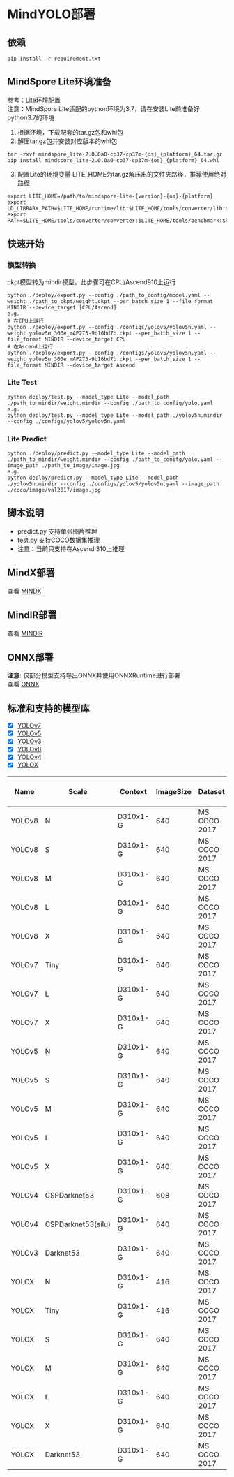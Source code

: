 # MindYOLO部署

## 依赖
   ```shell
   pip install -r requirement.txt
   ```

## MindSpore Lite环境准备
   参考：[Lite环境配置](https://mindspore.cn/lite) <br>
   注意：MindSpore Lite适配的python环境为3.7，请在安装Lite前准备好python3.7的环境 <br>
   1. 根据环境，下载配套的tar.gz包和whl包
   2. 解压tar.gz包并安装对应版本的whl包
   ```shell
   tar -zxvf mindspore_lite-2.0.0a0-cp37-cp37m-{os}_{platform}_64.tar.gz
   pip install mindspore_lite-2.0.0a0-cp37-cp37m-{os}_{platform}_64.whl
   ```
   3. 配置Lite的环境变量
   LITE_HOME为tar.gz解压出的文件夹路径，推荐使用绝对路径
   ```shell
   export LITE_HOME=/path/to/mindspore-lite-{version}-{os}-{platform}
   export LD_LIBRARY_PATH=$LITE_HOME/runtime/lib:$LITE_HOME/tools/converter/lib:$LD_LIBRARY_PATH
   export PATH=$LITE_HOME/tools/converter/converter:$LITE_HOME/tools/benchmark:$PATH
   ```

## 快速开始

### 模型转换
   ckpt模型转为mindir模型，此步骤可在CPU/Ascend910上运行
   ```shell
   python ./deploy/export.py --config ./path_to_config/model.yaml --weight ./path_to_ckpt/weight.ckpt --per_batch_size 1 --file_format MINDIR --device_target [CPU/Ascend]
   e.g.
   # 在CPU上运行
   python ./deploy/export.py --config ./configs/yolov5/yolov5n.yaml --weight yolov5n_300e_mAP273-9b16bd7b.ckpt --per_batch_size 1 --file_format MINDIR --device_target CPU
   # 在Ascend上运行
   python ./deploy/export.py --config ./configs/yolov5/yolov5n.yaml --weight yolov5n_300e_mAP273-9b16bd7b.ckpt --per_batch_size 1 --file_format MINDIR --device_target Ascend
   ```

### Lite Test
   ```shell
   python deploy/test.py --model_type Lite --model_path ./path_to_mindir/weight.mindir --config ./path_to_config/yolo.yaml
   e.g.
   python deploy/test.py --model_type Lite --model_path ./yolov5n.mindir --config ./configs/yolov5/yolov5n.yaml
   ```

### Lite Predict
   ```shell
   python ./deploy/predict.py --model_type Lite --model_path ./path_to_mindir/weight.mindir --config ./path_to_conifg/yolo.yaml --image_path ./path_to_image/image.jpg
   e.g.
   python deploy/predict.py --model_type Lite --model_path ./yolov5n.mindir --config ./configs/yolov5/yolov5n.yaml --image_path ./coco/image/val2017/image.jpg
   ```

## 脚本说明
   - predict.py 支持单张图片推理
   - test.py 支持COCO数据集推理
   - 注意：当前只支持在Ascend 310上推理

## MindX部署

查看 [MINDX](MINDX.md)

## MindIR部署

查看 [MINDIR](MINDIR.md)

## ONNX部署
**注意:** 仅部分模型支持导出ONNX并使用ONNXRuntime进行部署  
查看 [ONNX](ONNX.md)


## 标准和支持的模型库

- [x] [YOLOv7](configs/yolov7)
- [x] [YOLOv5](configs/yolov5)
- [x] [YOLOv3](configs/yolov3)
- [x] [YOLOv8](configs/yolov6)
- [x] [YOLOv4](configs/yolov6)
- [x] [YOLOX](configs/yolox)

| Name   | Scale              | Context  | ImageSize | Dataset      | Box mAP (%) | Params | FLOPs  | Recipe                                                                                        | Download                                                                                                     |
|--------|--------------------|----------|-----------|--------------|-------------|--------|--------|-----------------------------------------------------------------------------------------------|--------------------------------------------------------------------------------------------------------------|
| YOLOv8 | N                  | D310x1-G | 640       | MS COCO 2017 | 37.2        | 3.2M   | 8.7G   | [yaml](https://github.com/mindspore-lab/mindyolo/blob/master/configs/yolov8/yolov8n.yaml)     | [ckpt](https://download.mindspore.cn/toolkits/mindyolo/yolov8/yolov8-n_500e_mAP372-cc07f5bd.ckpt) <br> [mindir](https://download.mindspore.cn/toolkits/mindyolo/yolov8/yolov8-n_500e_mAP372-cc07f5bd-36a7ffec.mindir) |
| YOLOv8 | S            | D310x1-G | 640       | MS COCO 2017 | 44.6        | 11.2M  | 28.6G  | [yaml](https://github.com/mindspore-lab/mindyolo/blob/master/configs/yolov8/yolov8s.yaml) | [ckpt](https://download.mindspore.cn/toolkits/mindyolo/yolov8/yolov8-s_500e_mAP446-3086f0c9.ckpt)  <br> [mindir](https://download.mindspore.cn/toolkits/mindyolo/yolov8/yolov8-s_500e_mAP446-3086f0c9-137e9384.mindir) |
| YOLOv8 | M            | D310x1-G | 640       | MS COCO 2017 | 50.5        | 25.9M  | 78.9G  | [yaml](https://github.com/mindspore-lab/mindyolo/blob/master/configs/yolov8/yolov8m.yaml) | [ckpt](https://download.mindspore.cn/toolkits/mindyolo/yolov8/yolov8-m_500e_mAP505-8ff7a728.ckpt)  <br> [mindir](https://download.mindspore.cn/toolkits/mindyolo/yolov8/yolov8-m_500e_mAP505-8ff7a728-e21c252b.mindir) |
| YOLOv8 | L            | D310x1-G | 640       | MS COCO 2017 | 52.8        | 43.7M  | 165.2G | [yaml](https://github.com/mindspore-lab/mindyolo/blob/master/configs/yolov8/yolov8l.yaml) | [ckpt](https://download.mindspore.cn/toolkits/mindyolo/yolov8/yolov8-l_500e_mAP528-6e96d6bb.ckpt) <br> [mindir](https://download.mindspore.cn/toolkits/mindyolo/yolov8/yolov8-l_500e_mAP528-6e96d6bb-55db59b4.mindir) |
| YOLOv8 | X            | D310x1-G | 640       | MS COCO 2017 | 53.7        | 68.2M  | 257.8G | [yaml](https://github.com/mindspore-lab/mindyolo/blob/master/configs/yolov8/yolov8x.yaml) | [ckpt](https://download.mindspore.cn/toolkits/mindyolo/yolov8/yolov8-x_500e_mAP537-b958e1c7.ckpt)   <br> [mindir](https://download.mindspore.cn/toolkits/mindyolo/yolov8/yolov8-x_500e_mAP537-b958e1c7-2a034e2c.mindir)     |
| YOLOv7 | Tiny               | D310x1-G | 640       | MS COCO 2017 | 37.5        | 6.2M   | 13.8G  | [yaml](https://github.com/mindspore-lab/mindyolo/blob/master/configs/yolov7/yolov7-tiny.yaml) | [ckpt](https://download.mindspore.cn/toolkits/mindyolo/yolov7/yolov7-tiny_300e_mAP375-d8972c94.ckpt) <br> [mindir](https://download.mindspore.cn/toolkits/mindyolo/yolov7/yolov7-tiny_300e_mAP375-d8972c94-c550e241.mindir)      |
| YOLOv7 | L                  | D310x1-G | 640       | MS COCO 2017 | 50.8        | 36.9M  | 104.7G | [yaml](https://github.com/mindspore-lab/mindyolo/blob/master/configs/yolov7/yolov7.yaml)      | [ckpt](https://download.mindspore.cn/toolkits/mindyolo/yolov7/yolov7_300e_mAP508-734ac919.ckpt) <br> [mindir](https://download.mindspore.cn/toolkits/mindyolo/yolov7/yolov7_300e_mAP508-734ac919-6d65d27c.mindir)           |
| YOLOv7 | X                  | D310x1-G | 640       | MS COCO 2017 | 52.4        | 71.3M  | 189.9G | [yaml](https://github.com/mindspore-lab/mindyolo/blob/master/configs/yolov7/yolov7-x.yaml)    | [ckpt](https://download.mindspore.cn/toolkits/mindyolo/yolov7/yolov7-x_300e_mAP524-e2f58741.ckpt) <br> [mindir](https://download.mindspore.cn/toolkits/mindyolo/yolov7/yolov7-x_300e_mAP524-e2f58741-583e624b.mindir)        |
| YOLOv5 | N                  | D310x1-G | 640       | MS COCO 2017 | 27.3        | 1.9M   | 4.5G   | [yaml](https://github.com/mindspore-lab/mindyolo/blob/master/configs/yolov5/yolov5n.yaml)     | [ckpt](https://download.mindspore.cn/toolkits/mindyolo/yolov5/yolov5n_300e_mAP273-9b16bd7b.ckpt) <br> [mindir](https://download.mindspore.cn/toolkits/mindyolo/yolov5/yolov5n_300e_mAP273-9b16bd7b-bd03027b.mindir)         |
| YOLOv5 | S                  | D310x1-G | 640       | MS COCO 2017 | 37.6        | 7.2M   | 16.5G  | [yaml](https://github.com/mindspore-lab/mindyolo/blob/master/configs/yolov5/yolov5s.yaml)     | [ckpt](https://download.mindspore.cn/toolkits/mindyolo/yolov5/yolov5s_300e_mAP376-860bcf3b.ckpt) <br> [mindir](https://download.mindspore.cn/toolkits/mindyolo/yolov5/yolov5s_300e_mAP376-860bcf3b-c105deb6.mindir)         |
| YOLOv5 | M                  | D310x1-G | 640       | MS COCO 2017 | 44.9        | 21.2M  | 49.0G  | [yaml](https://github.com/mindspore-lab/mindyolo/blob/master/configs/yolov5/yolov5m.yaml)     | [ckpt](https://download.mindspore.cn/toolkits/mindyolo/yolov5/yolov5m_300e_mAP449-e7bbf695.ckpt) <br> [mindir](https://download.mindspore.cn/toolkits/mindyolo/yolov5/yolov5m_300e_mAP449-e7bbf695-b1525c76.mindir)         |
| YOLOv5 | L                  | D310x1-G | 640       | MS COCO 2017 | 48.5        | 46.5M  | 109.1G | [yaml](https://github.com/mindspore-lab/mindyolo/blob/master/configs/yolov5/yolov5l.yaml)     | [ckpt](https://download.mindspore.cn/toolkits/mindyolo/yolov5/yolov5l_300e_mAP485-a28bce73.ckpt) <br> [mindir](https://download.mindspore.cn/toolkits/mindyolo/yolov5/yolov5l_300e_mAP485-a28bce73-d4e437c2.mindir)         |
| YOLOv5 | X                  | D310x1-G | 640       | MS COCO 2017 | 50.5        | 86.7M  | 205.7G | [yaml](https://github.com/mindspore-lab/mindyolo/blob/master/configs/yolov5/yolov5x.yaml)     | [ckpt](https://download.mindspore.cn/toolkits/mindyolo/yolov5/yolov5x_300e_mAP505-97d36ddc.ckpt) <br> [mindir](https://download.mindspore.cn/toolkits/mindyolo/yolov5/yolov5x_300e_mAP505-97d36ddc-cae885cf.mindir)         |
| YOLOv4 | CSPDarknet53 | D310x1-G | 608             | MS COCO 2017 | 45.4        | 27.6M  | 52G    | [yaml](https://github.com/mindspore-lab/mindyolo/blob/master/configs/yolov4/yolov4.yaml) | [ckpt](https://download.mindspore.cn/toolkits/mindyolo/yolov4/yolov4-cspdarknet53_320e_map454-50172f93.ckpt) <br> [mindir](https://download.mindspore.cn/toolkits/mindyolo/yolov4/yolov4-cspdarknet53_320e_map454-50172f93-cf2b8452.mindir) |
| YOLOv4 | CSPDarknet53(silu) | D310x1-G | 640       | MS COCO 2017 | 45.8        | 27.6M  | 52G    | [yaml](https://github.com/mindspore-lab/mindyolo/blob/master/configs/yolov4/yolov4-silu.yaml)      | [ckpt](https://download.mindspore.cn/toolkits/mindyolo/yolov4/yolov4-cspdarknet53_silu_320e_map458-bdfc3205.ckpt) <br> [mindir](https://download.mindspore.cn/toolkits/mindyolo/yolov4/yolov4-cspdarknet53_silu_320e_map458-bdfc3205-a0844d9f.mindir) |
| YOLOv3 | Darknet53          | D310x1-G | 640       | MS COCO 2017 | 45.5        | 61.9M  | 156.4G | [yaml](https://github.com/mindspore-lab/mindyolo/blob/master/configs/yolov3/yolov3.yaml)      | [ckpt](https://download.mindspore.cn/toolkits/mindyolo/yolov3/yolov3-darknet53_300e_mAP455-adfb27af.ckpt) <br> [mindir](https://download.mindspore.cn/toolkits/mindyolo/yolov3/yolov3-darknet53_300e_mAP455-adfb27af-335965fc.mindir)  |
| YOLOX  | N                  | D310x1-G | 416       | MS COCO 2017 | 24.1        | 0.9M   | 1.1G   | [yaml](https://github.com/mindspore-lab/mindyolo/blob/master/configs/yolox/yolox-nano.yaml)      | [ckpt](https://download.mindspore.cn/toolkits/mindyolo/yolox/yolox-n_300e_map241-ec9815e3.ckpt) <br> [mindir](https://download.mindspore.cn/toolkits/mindyolo/yolox/yolox-n_300e_map241-ec9815e3-13b3ac7f.mindir)              |
| YOLOX  | Tiny               | D310x1-G | 416       | MS COCO 2017 | 33.3        | 5.1M   | 6.5G   | [yaml](https://github.com/mindspore-lab/mindyolo/blob/master/configs/yolox/yolox-tiny.yaml)      | [ckpt](https://download.mindspore.cn/toolkits/mindyolo/yolox/yolox-tiny_300e_map333-e5ae3a2e.ckpt) <br> [mindir](https://download.mindspore.cn/toolkits/mindyolo/yolox/yolox-tiny_300e_map333-e5ae3a2e-ff08fe48.mindir)              |
| YOLOX  | S                  | D310x1-G | 640       | MS COCO 2017 | 40.7        | 9.0M   | 26.8G  | [yaml](https://github.com/mindspore-lab/mindyolo/blob/master/configs/yolox/yolox-s.yaml)         | [ckpt](https://download.mindspore.cn/toolkits/mindyolo/yolox/yolox-s_300e_map407-0983e07f.ckpt) <br> [mindir](https://download.mindspore.cn/toolkits/mindyolo/yolox/yolox-s_300e_map407-0983e07f-2f0f7762.mindir)                  |
| YOLOX  | M                  | D310x1-G | 640       | MS COCO 2017 | 46.7        | 25.3M  | 73.8G  | [yaml](https://github.com/mindspore-lab/mindyolo/blob/master/configs/yolox/yolox-m.yaml)         | [ckpt](https://download.mindspore.cn/toolkits/mindyolo/yolox/yolox-m_300e_map467-1db321ee.ckpt) <br> [mindir](https://download.mindspore.cn/toolkits/mindyolo/yolox/yolox-m_300e_map467-1db321ee-5a56d70e.mindir)                  |
| YOLOX  | L                  | D310x1-G | 640       | MS COCO 2017 | 49.2        | 54.2M  | 155.6G | [yaml](https://github.com/mindspore-lab/mindyolo/blob/master/configs/yolox/yolox-l.yaml)         | [ckpt](https://download.mindspore.cn/toolkits/mindyolo/yolox/yolox-l_300e_map492-52a4ab80.ckpt) <br> [mindir](https://download.mindspore.cn/toolkits/mindyolo/yolox/yolox-l_300e_map492-52a4ab80-e1c4f344.mindir)                  |
| YOLOX  | X                  | D310x1-G | 640       | MS COCO 2017 | 51.6        | 99.1M  | 281.9G | [yaml](https://github.com/mindspore-lab/mindyolo/blob/master/configs/yolox/yolox-x.yaml)         | [ckpt](https://download.mindspore.cn/toolkits/mindyolo/yolox/yolox-x_300e_map516-52216d90.ckpt) <br> [mindir](https://download.mindspore.cn/toolkits/mindyolo/yolox/yolox-x_300e_map516-52216d90-e5c397bc.mindir)                  |
| YOLOX  | Darknet53          | D310x1-G | 640       | MS COCO 2017 | 47.7        | 63.7M  | 185.3G | [yaml](https://github.com/mindspore-lab/mindyolo/blob/master/configs/yolox/yolox-darknet53.yaml) | [ckpt](https://download.mindspore.cn/toolkits/mindyolo/yolox/yolox-darknet53_300e_map477-b5fcaba9.ckpt) <br> [mindir](https://download.mindspore.cn/toolkits/mindyolo/yolox/yolox-darknet53_300e_map477-b5fcaba9-d3380d02.mindir)                 |

<br>